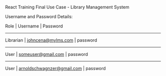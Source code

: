 ﻿React Training Final Use Case - Library Management System

Username and Password Details:

Role     |   Username		|		Password
___________________________________________________________________________________
Librarian	|		johncena@mylms.com	|		password
____________________________________________________________________________________
User		|		someuser@gmail.com	|		password
____________________________________________________________________________________
User		|   arnoldschwagnzer@gmail.com		|		password
